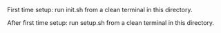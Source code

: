 First time setup: run init.sh from a clean terminal in this directory.

After first time setup: run setup.sh from a clean terminal in this directory.
